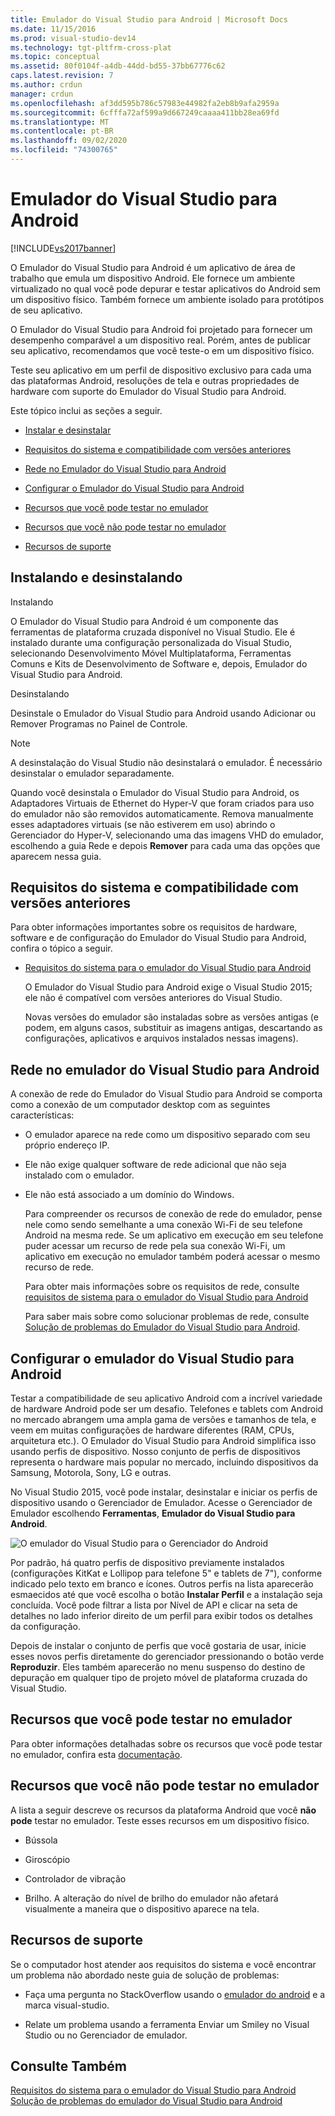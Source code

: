 ```yaml
---
title: Emulador do Visual Studio para Android | Microsoft Docs
ms.date: 11/15/2016
ms.prod: visual-studio-dev14
ms.technology: tgt-pltfrm-cross-plat
ms.topic: conceptual
ms.assetid: 80f0104f-a4db-44dd-bd55-37bb67776c62
caps.latest.revision: 7
ms.author: crdun
manager: crdun
ms.openlocfilehash: af3dd595b786c57983e44982fa2eb8b9afa2959a
ms.sourcegitcommit: 6cfffa72af599a9d667249caaaa411bb28ea69fd
ms.translationtype: MT
ms.contentlocale: pt-BR
ms.lasthandoff: 09/02/2020
ms.locfileid: "74300765"
---
```

# <a name="visual-studio-emulator-for-android"></a>Emulador do Visual Studio para Android
[!INCLUDE[vs2017banner](../includes/vs2017banner.md)]

O Emulador do Visual Studio para Android é um aplicativo de área de trabalho que emula um dispositivo Android. Ele fornece um ambiente virtualizado no qual você pode depurar e testar aplicativos do Android sem um dispositivo físico. Também fornece um ambiente isolado para protótipos de seu aplicativo.  
  
 O Emulador do Visual Studio para Android foi projetado para fornecer um desempenho comparável a um dispositivo real. Porém, antes de publicar seu aplicativo, recomendamos que você teste-o em um dispositivo físico.  
  
 Teste seu aplicativo em um perfil de dispositivo exclusivo para cada uma das plataformas Android, resoluções de tela e outras propriedades de hardware com suporte do Emulador do Visual Studio para Android.  
  
 Este tópico inclui as seções a seguir.  
  
- [Instalar e desinstalar](#Installing)  
  
- [Requisitos do sistema e compatibilidade com versões anteriores](#Requirements)  
  
- [Rede no Emulador do Visual Studio para Android](#Networking)  
  
- [Configurar o Emulador do Visual Studio para Android](#Configuring)  
  
- [Recursos que você pode testar no emulador](#FeaturesTest)  
  
- [Recursos que você não pode testar no emulador](#FeaturesNonTest)  
  
- [Recursos de suporte](#Support)  
  
## <a name="installing-and-uninstalling"></a><a name="Installing"></a> Instalando e desinstalando  
 Instalando  
  
 O Emulador do Visual Studio para Android é um componente das ferramentas de plataforma cruzada disponível no Visual Studio. Ele é instalado durante uma configuração personalizada do Visual Studio, selecionando Desenvolvimento Móvel Multiplataforma, Ferramentas Comuns e Kits de Desenvolvimento de Software e, depois, Emulador do Visual Studio para Android.  
  
 Desinstalando  
  
 Desinstale o Emulador do Visual Studio para Android usando Adicionar ou Remover Programas no Painel de Controle.  
  
> [!NOTE]
> A desinstalação do Visual Studio não desinstalará o emulador. É necessário desinstalar o emulador separadamente.  
  
 Quando você desinstala o Emulador do Visual Studio para Android, os Adaptadores Virtuais de Ethernet do Hyper-V que foram criados para uso do emulador não são removidos automaticamente. Remova manualmente esses adaptadores virtuais (se não estiverem em uso) abrindo o Gerenciador do Hyper-V, selecionando uma das imagens VHD do emulador, escolhendo a guia Rede e depois **Remover** para cada uma das opções que aparecem nessa guia.  
  
## <a name="system-requirements-and-backward-compatibility"></a><a name="Requirements"></a> Requisitos do sistema e compatibilidade com versões anteriores  
 Para obter informações importantes sobre os requisitos de hardware, software e de configuração do Emulador do Visual Studio para Android, confira o tópico a seguir.  
  
- [Requisitos do sistema para o emulador do Visual Studio para Android](../cross-platform/system-requirements-for-the-visual-studio-emulator-for-android.md)  
  
  O Emulador do Visual Studio para Android exige o Visual Studio 2015; ele não é compatível com versões anteriores do Visual Studio.  
  
  Novas versões do emulador são instaladas sobre as versões antigas (e podem, em alguns casos, substituir as imagens antigas, descartando as configurações, aplicativos e arquivos instalados nessas imagens).  
  
## <a name="networking-in-the-visual-studio-emulator-for-android"></a><a name="Networking"></a> Rede no emulador do Visual Studio para Android  
 A conexão de rede do Emulador do Visual Studio para Android se comporta como a conexão de um computador desktop com as seguintes características:  
  
- O emulador aparece na rede como um dispositivo separado com seu próprio endereço IP.  
  
- Ele não exige qualquer software de rede adicional que não seja instalado com o emulador.  
  
- Ele não está associado a um domínio do Windows.  
  
  Para compreender os recursos de conexão de rede do emulador, pense nele como sendo semelhante a uma conexão Wi-Fi de seu telefone Android na mesma rede. Se um aplicativo em execução em seu telefone puder acessar um recurso de rede pela sua conexão Wi-Fi, um aplicativo em execução no emulador também poderá acessar o mesmo recurso de rede.  
  
  Para obter mais informações sobre os requisitos de rede, consulte [requisitos de sistema para o emulador do Visual Studio para Android](../cross-platform/system-requirements-for-the-visual-studio-emulator-for-android.md)  
  
  Para saber mais sobre como solucionar problemas de rede, consulte [Solução de problemas do Emulador do Visual Studio para Android](../cross-platform/troubleshooting-the-visual-studio-emulator-for-android.md).  
  
## <a name="configure-the-visual-studio-emulator-for-android"></a><a name="Configuring"></a> Configurar o emulador do Visual Studio para Android  
 Testar a compatibilidade de seu aplicativo Android com a incrível variedade de hardware Android pode ser um desafio. Telefones e tablets com Android no mercado abrangem uma ampla gama de versões e tamanhos de tela, e veem em muitas configurações de hardware diferentes (RAM, CPUs, arquitetura etc.). O Emulador do Visual Studio para Android simplifica isso usando perfis de dispositivo. Nosso conjunto de perfis de dispositivos representa o hardware mais popular no mercado, incluindo dispositivos da Samsung, Motorola, Sony, LG e outras.  
  
 No Visual Studio 2015, você pode instalar, desinstalar e iniciar os perfis de dispositivo usando o Gerenciador de Emulador. Acesse o Gerenciador de Emulador escolhendo **Ferramentas**, **Emulador do Visual Studio para Android**.  
  
 ![O emulador do Visual Studio para o Gerenciador do Android](../cross-platform/media/android-emu-manager.png "Android_Emu_Manager")  
  
 Por padrão, há quatro perfis de dispositivo previamente instalados (configurações KitKat e Lollipop para telefone 5" e tablets de 7"), conforme indicado pelo texto em branco e ícones. Outros perfis na lista aparecerão esmaecidos até que você escolha o botão **Instalar Perfil** e a instalação seja concluída. Você pode filtrar a lista por Nível de API e clicar na seta de detalhes no lado inferior direito de um perfil para exibir todos os detalhes da configuração.  
  
 Depois de instalar o conjunto de perfis que você gostaria de usar, inicie esses novos perfis diretamente do gerenciador pressionando o botão verde **Reproduzir**. Eles também aparecerão no menu suspenso do destino de depuração em qualquer tipo de projeto móvel de plataforma cruzada do Visual Studio.  
  
## <a name="features-that-you-can-test-in-the-emulator"></a><a name="FeaturesTest"></a> Recursos que você pode testar no emulador  
 Para obter informações detalhadas sobre os recursos que você pode testar no emulador, confira esta [documentação](https://devblogs.microsoft.com/devops/introducing-visual-studios-emulator-for-android/).  
  
## <a name="features-that-you-cant-test-in-the-emulator"></a><a name="FeaturesNonTest"></a> Recursos que você não pode testar no emulador  
 A lista a seguir descreve os recursos da plataforma Android que você **não pode** testar no emulador. Teste esses recursos em um dispositivo físico.  
  
- Bússola  
  
- Giroscópio  
  
- Controlador de vibração  
  
- Brilho. A alteração do nível de brilho do emulador não afetará visualmente a maneira que o dispositivo aparece na tela.  
  
## <a name="support-resources"></a><a name="Support"></a> Recursos de suporte  
 Se o computador host atender aos requisitos do sistema e você encontrar um problema não abordado neste guia de solução de problemas:  
  
- Faça uma pergunta no StackOverflow usando o [emulador do android](https://stackoverflow.com/questions/tagged/android-emulator) e a marca visual-studio.  
  
- Relate um problema usando a ferramenta Enviar um Smiley no Visual Studio ou no Gerenciador de emulador.  
  
## <a name="see-also"></a>Consulte Também  
 [Requisitos do sistema para o emulador do Visual Studio para Android](../cross-platform/system-requirements-for-the-visual-studio-emulator-for-android.md)   
 [Solução de problemas do emulador do Visual Studio para Android](../cross-platform/troubleshooting-the-visual-studio-emulator-for-android.md)
